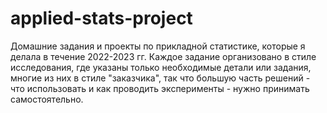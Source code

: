 # applied-stats-project

Домашние задания и проекты по прикладной статистике, которые я делала в течение 2022-2023 гг. Каждое задание организовано в стиле исследования, где указаны только необходимые детали или задания, многие из них в стиле "заказчика", так что большую часть решений - что использовать и как проводить эксперименты - нужно принимать самостоятельно.
